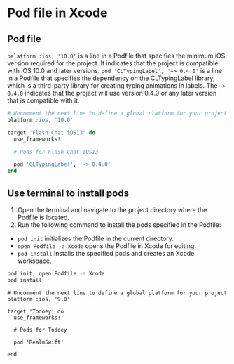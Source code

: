 # Pod file in Xcode

## Pod file

`palatform :ios, '10.0'` is a line in a Podfile that specifies the minimum iOS version required for the project. It indicates that the project is compatible with iOS 10.0 and later versions.
`pod 'CLTypingLabel', '~> 0.4.0'` is a line in a Podfile that specifies the dependency on the CLTypingLabel library, which is a third-party library for creating typing animations in labels. The `~> 0.4.0` indicates that the project will use version 0.4.0 or any later version that is compatible with it.

```ruby
# Uncomment the next line to define a global platform for your project
platform :ios, '10.0'

target 'Flash Chat iOS13' do
  use_frameworks!

  # Pods for Flash Chat iOS13

  pod 'CLTypingLabel', '~> 0.4.0'
end
```

## Use terminal to install pods

1. Open the terminal and navigate to the project directory where the Podfile is located.
2. Run the following command to install the pods specified in the Podfile:

- `pod init` initializes the Podfile in the current directory.
- `open Podfile -a Xcode` opens the Podfile in Xcode for editing.
- `pod install` installs the specified pods and creates an Xcode workspace.

```bash
pod init; open Podfile -a Xcode
pod install
```

```pod
# Uncomment the next line to define a global platform for your project
platform :ios, '9.0'

target 'Todoey' do
  use_frameworks!

  # Pods for Todoey

  pod 'RealmSwift'

end
```